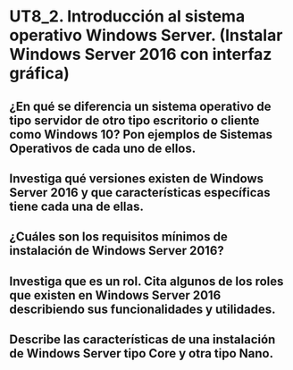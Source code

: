 # UT8_2. Introducción al sistema operativo Windows Server. (Instalar Windows Server 2016 con interfaz gráfica)

## ¿En qué se diferencia un sistema operativo de tipo servidor de otro tipo escritorio o cliente como Windows 10? Pon ejemplos de Sistemas Operativos de cada uno de ellos.

## Investiga qué versiones existen de Windows Server 2016 y que características específicas tiene cada una de ellas.

## ¿Cuáles son los requisitos mínimos de instalación de Windows Server 2016?

## Investiga que es un rol. Cita algunos de los roles que existen en Windows Server 2016 describiendo sus funcionalidades y utilidades.

## Describe las características de una instalación de Windows Server tipo Core y otra tipo Nano.